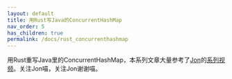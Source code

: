 ```yaml
---
layout: default
title: 用Rust写Java的ConcurrentHashMap
nav_order: 5
has_children: true
permalink: /docs/rust_concurrenthashmap
---
```


用Rust重写Java里的ConcurrentHashMap，本系列文章大量参考了[Jon](https://www.youtube.com/@jonhoo)的[系列视频](https://www.youtube.com/playlist?list=PLqbS7AVVErFj824-6QgnK_Za1187rNfnl)。关注Jon喵，关注Jon谢谢喵。